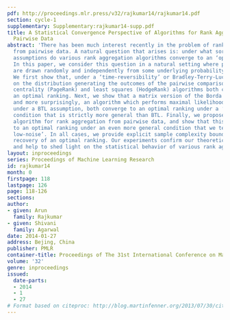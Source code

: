 ```yaml
---
pdf: http://proceedings.mlr.press/v32/rajkumar14/rajkumar14.pdf
section: cycle-1
supplementary: Supplementary:rajkumar14-supp.pdf
title: A Statistical Convergence Perspective of Algorithms for Rank Aggregation from
  Pairwise Data
abstract: 'There has been much interest recently in the problem of rank aggregation
  from pairwise data. A natural question that arises is: under what sorts of statistical
  assumptions do various rank aggregation algorithms converge to an ‘optimal’ ranking?
  In this paper, we consider this question in a natural setting where pairwise comparisons
  are drawn randomly and independently from some underlying probability distribution.
  We first show that, under a ‘time-reversibility’ or Bradley-Terry-Luce (BTL) condition
  on the distribution generating the outcomes of the pairwise comparisons, the rank
  centrality (PageRank) and least squares (HodgeRank) algorithms both converge to
  an optimal ranking. Next, we show that a matrix version of the Borda count algorithm,
  and more surprisingly, an algorithm which performs maximal likelihood estimation
  under a BTL assumption, both converge to an optimal ranking under a ‘low-noise’
  condition that is strictly more general than BTL. Finally, we propose a new SVM-based
  algorithm for rank aggregation from pairwise data, and show that this converges
  to an optimal ranking under an even more general condition that we term ‘generalized
  low-noise’. In all cases, we provide explicit sample complexity bounds for exact
  recovery of an optimal ranking. Our experiments confirm our theoretical findings
  and help to shed light on the statistical behavior of various rank aggregation algorithms.'
layout: inproceedings
series: Proceedings of Machine Learning Research
id: rajkumar14
month: 0
firstpage: 118
lastpage: 126
page: 118-126
sections: 
author:
- given: Arun
  family: Rajkumar
- given: Shivani
  family: Agarwal
date: 2014-01-27
address: Bejing, China
publisher: PMLR
container-title: Proceedings of The 31st International Conference on Machine Learning
volume: '32'
genre: inproceedings
issued:
  date-parts:
  - 2014
  - 1
  - 27
# Format based on citeproc: http://blog.martinfenner.org/2013/07/30/citeproc-yaml-for-bibliographies/
---
```

